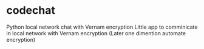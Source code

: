 # codechat
Python local network chat with Vernam encryption
Little app to comminicate in local network with Vernam encryption (Later one dimention automate encryption)

